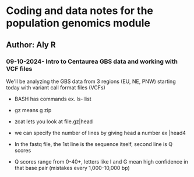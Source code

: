 # Coding and data notes for the population genomics module

## Author: Aly R

### 09-10-2024- Intro to Centaurea GBS data and working with VCF files

We'll be analyzing the GBS data from 3 regions (EU, NE, PNW) starting today with variant call format files (VCFs)

-   BASH has commands ex. ls- list

-   gz means g zip

-   zcat lets you look at file.gz\|head

-   we can specify the number of lines by giving head a number ex \|head4

-   In the fastq file, the 1st line is the sequence itself, second line is Q scores

-   Q scores range from 0-40+, letters like I and G mean high confidence in that base pair (mistakes every 1,000-10,000 bp)
